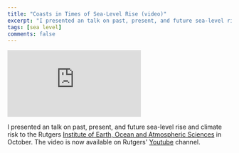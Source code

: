 ```yaml
---
title: "Coasts in Times of Sea-Level Rise (video)"
excerpt: "I presented an talk on past, present, and future sea-level rise and climate risk to the Rutgers Institute of Earth, Ocean and Atmospheric Sciences in October. "
tags: [sea level]
comments: false
---
```


<iframe  src="https://www.youtube.com/embed/4pcnkokIXpQ" frameborder="0" allowfullscreen></iframe>

<br />

I presented an talk on past, present, and future sea-level rise and climate risk to the Rutgers [Institute of Earth, Ocean and Atmospheric Sciences](http://eoas.rutgers.edu/) in October.  The video is now available on Rutgers' [Youtube](https://youtu.be/4pcnkokIXpQ) channel.